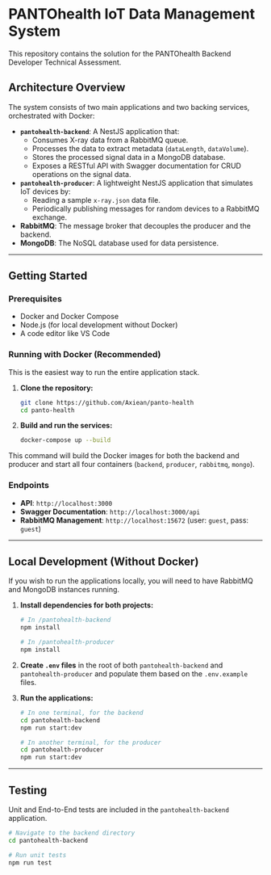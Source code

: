 # PANTOhealth IoT Data Management System

This repository contains the solution for the PANTOhealth Backend Developer Technical Assessment.

## Architecture Overview

The system consists of two main applications and two backing services, orchestrated with Docker:

- **`pantohealth-backend`**: A NestJS application that:
  - Consumes X-ray data from a RabbitMQ queue.
  - Processes the data to extract metadata (`dataLength`, `dataVolume`).
  - Stores the processed signal data in a MongoDB database.
  - Exposes a RESTful API with Swagger documentation for CRUD operations on the signal data.
- **`pantohealth-producer`**: A lightweight NestJS application that simulates IoT devices by:
  - Reading a sample `x-ray.json` data file.
  - Periodically publishing messages for random devices to a RabbitMQ exchange.
- **RabbitMQ**: The message broker that decouples the producer and the backend.
- **MongoDB**: The NoSQL database used for data persistence.

---

## Getting Started

### Prerequisites

- Docker and Docker Compose
- Node.js (for local development without Docker)
- A code editor like VS Code

### Running with Docker (Recommended)

This is the easiest way to run the entire application stack.

1.  **Clone the repository:**

    ```bash
    git clone https://github.com/Axiean/panto-health
    cd panto-health
    ```

2.  **Build and run the services:**
    ```bash
    docker-compose up --build
    ```

This command will build the Docker images for both the backend and producer and start all four containers (`backend`, `producer`, `rabbitmq`, `mongo`).

### Endpoints

- **API**: `http://localhost:3000`
- **Swagger Documentation**: `http://localhost:3000/api`
- **RabbitMQ Management**: `http://localhost:15672` (user: `guest`, pass: `guest`)

---

## Local Development (Without Docker)

If you wish to run the applications locally, you will need to have RabbitMQ and MongoDB instances running.

1.  **Install dependencies for both projects:**

    ```bash
    # In /pantohealth-backend
    npm install

    # In /pantohealth-producer
    npm install
    ```

2.  **Create `.env` files** in the root of both `pantohealth-backend` and `pantohealth-producer` and populate them based on the `.env.example` files.

3.  **Run the applications:**

    ```bash
    # In one terminal, for the backend
    cd pantohealth-backend
    npm run start:dev

    # In another terminal, for the producer
    cd pantohealth-producer
    npm run start:dev
    ```

---

## Testing

Unit and End-to-End tests are included in the `pantohealth-backend` application.

```bash
# Navigate to the backend directory
cd pantohealth-backend

# Run unit tests
npm run test

```
